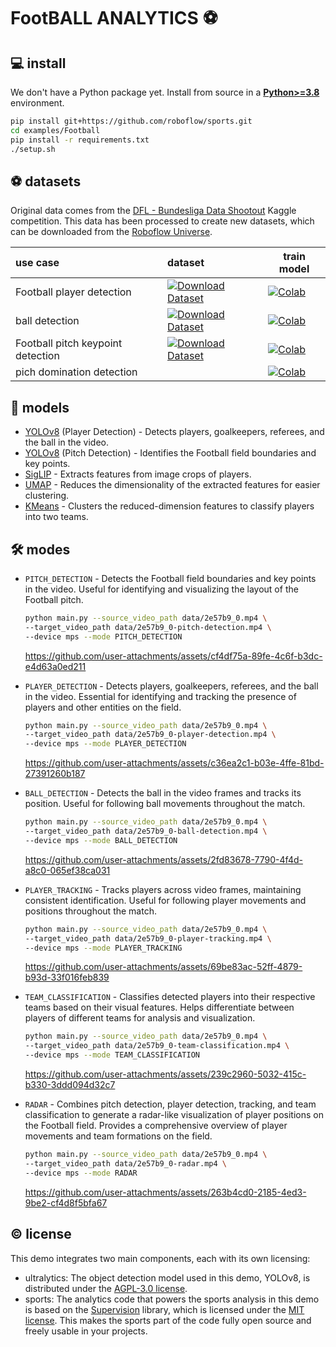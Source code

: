 # FootBALL ANALYTICS ⚽

## 💻 install

We don't have a Python package yet. Install from source in a
[**Python>=3.8**](https://www.python.org/) environment.

```bash
pip install git+https://github.com/roboflow/sports.git
cd examples/Football
pip install -r requirements.txt
./setup.sh
```

## ⚽ datasets

Original data comes from the [DFL - Bundesliga Data Shootout](https://www.kaggle.com/competitions/dfl-bundesliga-data-shootout) 
Kaggle competition. This data has been processed to create new datasets, which can be 
downloaded from the [Roboflow Universe](https://universe.roboflow.com/).

| use case                        | dataset                                                                                                                                                          | train model                                                                                                                                                                                            |
|:--------------------------------|:-----------------------------------------------------------------------------------------------------------------------------------------------------------------|--------------------------------------------------------------------------------------------------------------------------------------------------------------------------------------------------------|
| Football player detection         | [![Download Dataset](https://app.roboflow.com/images/download-dataset-badge.svg)](https://universe.roboflow.com/roboflow-jvuqo/football-players-detection-3zvbc) | [![Colab](https://colab.research.google.com/assets/colab-badge.svg)](https://colab.research.google.com/drive/17NgllQqHYo1hrWfCFU1UReZBpFeh48BE#scrollTo=Y8cDtxLIBHgQ)         |
| ball detection           | [![Download Dataset](https://app.roboflow.com/images/download-dataset-badge.svg)](https://universe.roboflow.com/roboflow-jvuqo/football-ball-detection-rejhg)    | [![Colab](https://colab.research.google.com/assets/colab-badge.svg)](https://colab.research.google.com/drive/1b0-w24XU4D37Pl8QWy76Fl5GpUSCyPLd#scrollTo=Y8cDtxLIBHgQ)           |
| Football pitch keypoint detection | [![Download Dataset](https://app.roboflow.com/images/download-dataset-badge.svg)](https://universe.roboflow.com/roboflow-jvuqo/football-field-detection-f07vi)   | [![Colab](https://colab.research.google.com/assets/colab-badge.svg)](https://colab.research.google.com/drive/13E5CRMr90ko5vtUoBpOIHc9yeQpQKqq9#scrollTo=Y8cDtxLIBHgQ) |
| pich domination detection |   | [![Colab](https://colab.research.google.com/assets/colab-badge.svg)](https://colab.research.google.com/drive/1S_lD5KvTPZaLHEa-Riz35LyqlyyZCalx#scrollTo=WQX_3KmAczkW) |

## 🤖 models

- [YOLOv8](https://docs.ultralytics.com/models/yolov8/) (Player Detection) - Detects 
players, goalkeepers, referees, and the ball in the video.
- [YOLOv8](https://docs.ultralytics.com/models/yolov8/) (Pitch Detection) - Identifies 
the Football field boundaries and key points.
- [SigLIP](https://huggingface.co/docs/transformers/en/model_doc/siglip) - Extracts 
features from image crops of players.
- [UMAP](https://umap-learn.readthedocs.io/en/latest/) - Reduces the dimensionality of 
the extracted features for easier clustering.
- [KMeans](https://scikit-learn.org/stable/modules/generated/sklearn.cluster.KMeans.html) - 
Clusters the reduced-dimension features to classify players into two teams.

## 🛠️ modes

- `PITCH_DETECTION` - Detects the Football field boundaries and key points in the video. 
Useful for identifying and visualizing the layout of the Football pitch.

  ```bash
  python main.py --source_video_path data/2e57b9_0.mp4 \
  --target_video_path data/2e57b9_0-pitch-detection.mp4 \
  --device mps --mode PITCH_DETECTION
  ```

  https://github.com/user-attachments/assets/cf4df75a-89fe-4c6f-b3dc-e4d63a0ed211

- `PLAYER_DETECTION` - Detects players, goalkeepers, referees, and the ball in the 
video. Essential for identifying and tracking the presence of players and other 
entities on the field.

  ```bash
  python main.py --source_video_path data/2e57b9_0.mp4 \
  --target_video_path data/2e57b9_0-player-detection.mp4 \
  --device mps --mode PLAYER_DETECTION
  ```

  https://github.com/user-attachments/assets/c36ea2c1-b03e-4ffe-81bd-27391260b187

- `BALL_DETECTION` - Detects the ball in the video frames and tracks its position. 
Useful for following ball movements throughout the match.

  ```bash
  python main.py --source_video_path data/2e57b9_0.mp4 \
  --target_video_path data/2e57b9_0-ball-detection.mp4 \
  --device mps --mode BALL_DETECTION
  ```

  https://github.com/user-attachments/assets/2fd83678-7790-4f4d-a8c0-065ef38ca031

- `PLAYER_TRACKING` - Tracks players across video frames, maintaining consistent 
identification. Useful for following player movements and positions throughout the 
match.

  ```bash
  python main.py --source_video_path data/2e57b9_0.mp4 \
  --target_video_path data/2e57b9_0-player-tracking.mp4 \
  --device mps --mode PLAYER_TRACKING
  ```
  
  https://github.com/user-attachments/assets/69be83ac-52ff-4879-b93d-33f016feb839

- `TEAM_CLASSIFICATION` - Classifies detected players into their respective teams based 
on their visual features. Helps differentiate between players of different teams for 
analysis and visualization.

  ```bash
  python main.py --source_video_path data/2e57b9_0.mp4 \
  --target_video_path data/2e57b9_0-team-classification.mp4 \
  --device mps --mode TEAM_CLASSIFICATION
  ```

  https://github.com/user-attachments/assets/239c2960-5032-415c-b330-3ddd094d32c7

- `RADAR` - Combines pitch detection, player detection, tracking, and team 
classification to generate a radar-like visualization of player positions on the 
Football field. Provides a comprehensive overview of player movements and team formations 
on the field.

  ```bash
  python main.py --source_video_path data/2e57b9_0.mp4 \
  --target_video_path data/2e57b9_0-radar.mp4 \
  --device mps --mode RADAR
  ```

  https://github.com/user-attachments/assets/263b4cd0-2185-4ed3-9be2-cf4d8f5bfa67

## © license

This demo integrates two main components, each with its own licensing:

- ultralytics: The object detection model used in this demo, YOLOv8, is distributed 
under the [AGPL-3.0 license](https://github.com/ultralytics/ultralytics/blob/main/LICENSE).
- sports: The analytics code that powers the sports analysis in this demo is based on 
the [Supervision](https://github.com/roboflow/supervision) library, which is licensed 
under the [MIT license](https://github.com/roboflow/supervision/blob/develop/LICENSE.md). 
This makes the sports part of the code fully open source and freely usable in your 
projects.
